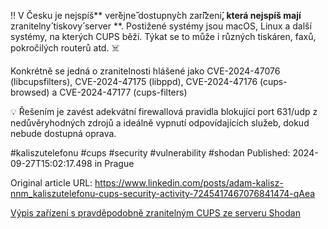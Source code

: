 ‼️ V Česku je nejspíš**  ver**̌**ejne**̌** dostupny**́**ch zar**̌**i**́**zeni**́, která nejspíš mají** zranitelny**́** tiskovy**́** server **. Postižené systémy jsou macOS, Linux a další systémy, na kterých CUPS běží. Týkat se to může i různých tiskáren, faxů, pokročilých routerů atd. ☠️


Konkrétně se jedná o zranitelnosti hlášené jako CVE-2024-47076 (libcupsfilters), CVE-2024-47175 (libppd), CVE-2024-47176 (cups-browsed) a CVE-2024-47177 (cups-filters)


💡 Řešením je zavést adekvátní firewallová pravidla blokující port 631/udp z nedůvěryhodných zdrojů a ideálně vypnutí odpovídajících služeb, dokud nebude dostupná oprava.


#kaliszutelefonu #cups #security #vulnerability #shodan
Published: 2024-09-27T15:02:17.498 in Prague

Original article URL: https://www.linkedin.com/posts/adam-kalisz-nnm_kaliszutelefonu-cups-security-activity-7245417467076841474-qAea

[Výpis zařízení s pravděpodobně zranitelným CUPS ze serveru Shodan](./media/shodan-cups-cz-631.png)